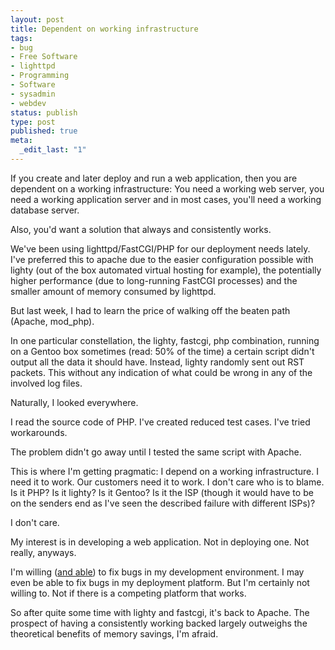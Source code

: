 ```yaml
---
layout: post
title: Dependent on working infrastructure
tags:
- bug
- Free Software
- lighttpd
- Programming
- Software
- sysadmin
- webdev
status: publish
type: post
published: true
meta:
  _edit_last: "1"
---
```

If you create and later deploy and run a web application, then you are dependent on a working infrastructure: You need a working web server, you need a working application server and in most cases, you'll need a working database server.

Also, you'd want a solution that always and consistently works.

We've been using lighttpd/FastCGI/PHP for our deployment needs lately. I've preferred this to apache due to the easier configuration possible with lighty (out of the box automated virtual hosting for example), the potentially higher performance (due to long-running FastCGI processes) and the smaller amount of memory consumed by lighttpd.

But last week, I had to learn the price of walking off the beaten path (Apache, mod_php).

In one particular constellation, the lighty, fastcgi, php combination, running on a Gentoo box sometimes (read: 50% of the time) a certain script didn't output all the data it should have. Instead, lighty randomly sent out RST packets. This without any indication of what could be wrong in any of the involved log files.

Naturally, I looked everywhere.

I read the source code of PHP. I've created reduced test cases. I've tried workarounds.

The problem didn't go away until I tested the same script with Apache.

This is where I'm getting pragmatic: I depend on a working infrastructure. I need it to work. Our customers need it to work. I don't care who is to blame. Is it PHP? Is it lighty? Is it Gentoo? Is it the ISP (though it would have to be on the senders end as I've seen the described failure with different ISPs)?

I don't care.

My interest is in developing a web application. Not in deploying one. Not really, anyways.

I'm willing (<a href="/2007/07/php-stream-filters-bzip2compress/">and able</a>) to fix bugs in my development environment. I may even be able to fix bugs in my deployment platform. But I'm certainly not willing to. Not if there is a competing platform that works.

So after quite some time with lighty and fastcgi, it's back to Apache. The prospect of having a consistently working backed largely outweighs the theoretical benefits of memory savings, I'm afraid.
